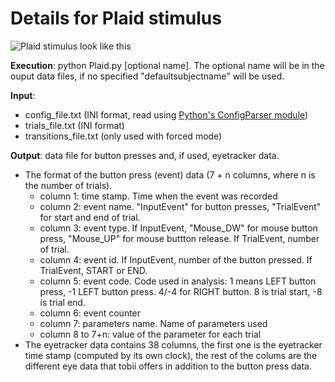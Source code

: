 # Details for Plaid stimulus
![Plaid stimulus look like this](http://i.imgur.com/TldzA1b.png?2)

**Execution**: python Plaid.py [optional name]. The optional name will be in the ouput data files, if no specified "defaultsubjectname" will be used.

**Input**: 
- config_file.txt (INI format, read using [Python's ConfigParser module](https://docs.python.org/2/library/configparser.html))
- trials_file.txt (INI format) 
- transitions_file.txt (only used with forced mode)

**Output**: data file for button presses and, if used, eyetracker data.
- The format of the button press (event) data (7 + n columns, where n is the number of trials).
  - column 1: time stamp. Time when the event was recorded
  - column 2: event name. "InputEvent" for button presses, "TrialEvent" for start and end of trial.
  - column 3: event type. If InputEvent, "Mouse_DW" for mouse button press, "Mouse_UP" for mouse buttton release. If TrialEvent, number of trial.
  - column 4: event id. If InputEvent, number of the button pressed. If TrialEvent, START or END.
  - column 5: event code. Code used in analysis: 1 means LEFT button press, -1 LEFT button press. 4/-4 for RIGHT button. 8 is trial start, -8 is trial end.
  - column 6: event counter
  - column 7: parameters name. Name of parameters used
  - column 8 to 7+n: value of the parameter for each trial
- The eyetracker data contains 38 columns, the first one is the eyetracker time stamp (computed by its own clock), the rest of the colums are the different eye data that tobii offers in addition to the button press data.
